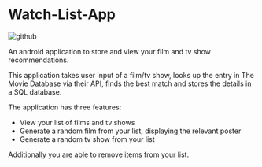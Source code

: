 # Watch-List-App

![github](https://user-images.githubusercontent.com/73789931/122910233-e0a84a00-d34d-11eb-80ad-2ffb21d37513.png)


An android application to store and view your film and tv show recommendations.

This application takes user input of a film/tv show, looks up the entry in The Movie Database via their API, finds the best match and stores the details in a SQL database.

The application has three features:
  
  - View your list of films and tv shows
  - Generate a random film from your list, displaying the relevant poster
  - Generate a random tv show from your list

Additionally you are able to remove items from your list. 


